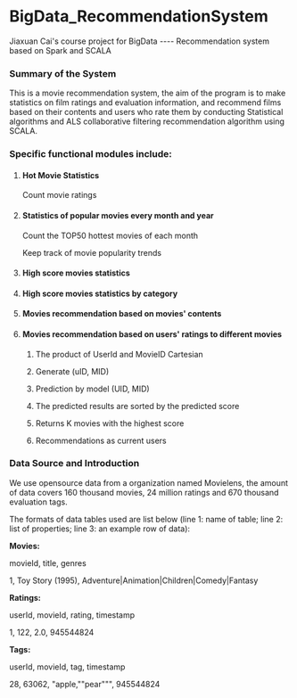 # BigData_RecommendationSystem
Jiaxuan Cai's course project for BigData ---- Recommendation system based on Spark and SCALA

### Summary of the System

This is a movie recommendation system, the aim of the program is to make statistics on film ratings and evaluation information, and recommend films based on their contents and users who rate them by conducting Statistical algorithms and ALS collaborative filtering recommendation algorithm using SCALA.



### Specific functional modules include:

1. #### Hot Movie Statistics

   Count movie ratings

2. #### Statistics of popular movies every month and year

   Count the TOP50 hottest movies of each month

   Keep track of movie popularity trends

3. #### High score movies statistics

4. #### High score movies statistics by category

5. #### Movies recommendation based on movies' contents

6. #### Movies recommendation based on users' ratings to different movies

   1. The product of UserId and MovieID Cartesian

   2. Generate (uID, MID)

   3. Prediction by model (UID, MID)

   4. The predicted results are sorted by the predicted score

   5. Returns K movies with the highest score

   6. Recommendations as current users

   

### Data Source and Introduction

We use opensource data from a organization named Movielens, the  amount of data covers 160 thousand movies, 24 million ratings and 670 thousand evaluation tags.

The formats of data tables used are list below (line 1: name of table; line 2: list of properties; line 3: an example row of data):

**Movies:**

movieId, title, genres

1, Toy Story (1995), Adventure|Animation|Children|Comedy|Fantasy

**Ratings:**

userId, movieId, rating, timestamp

1, 122, 2.0, 945544824

**Tags:**

userId, movieId, tag, timestamp

28, 63062, "apple,""pear""", 945544824
